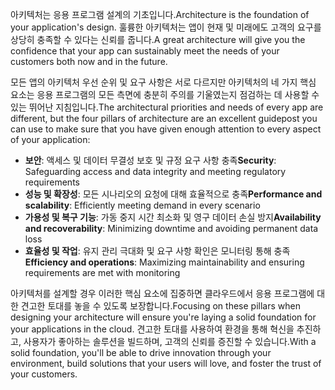 <span data-ttu-id="de03f-101">아키텍처는 응용 프로그램 설계의 기초입니다.</span><span class="sxs-lookup"><span data-stu-id="de03f-101">Architecture is the foundation of your application's design.</span></span> <span data-ttu-id="de03f-102">훌륭한 아키텍처는 앱이 현재 및 미래에도 고객의 요구를 상당히 충족할 수 있다는 신뢰를 줍니다.</span><span class="sxs-lookup"><span data-stu-id="de03f-102">A great architecture will give you the confidence that your app can sustainably meet the needs of your customers both now and in the future.</span></span>

<span data-ttu-id="de03f-103">모든 앱의 아키텍처 우선 순위 및 요구 사항은 서로 다르지만 아키텍처의 네 가지 핵심 요소는 응용 프로그램의 모든 측면에 충분히 주의를 기울였는지 점검하는 데 사용할 수 있는 뛰어난 지침입니다.</span><span class="sxs-lookup"><span data-stu-id="de03f-103">The architectural priorities and needs of every app are different, but the four pillars of architecture are an excellent guidepost you can use to make sure that you have given enough attention to every aspect of your application:</span></span>

- <span data-ttu-id="de03f-104">**보안**: 액세스 및 데이터 무결성 보호 및 규정 요구 사항 충족</span><span class="sxs-lookup"><span data-stu-id="de03f-104">**Security**: Safeguarding access and data integrity and meeting regulatory requirements</span></span>
- <span data-ttu-id="de03f-105">**성능 및 확장성**: 모든 시나리오의 요청에 대해 효율적으로 충족</span><span class="sxs-lookup"><span data-stu-id="de03f-105">**Performance and scalability**: Efficiently meeting demand in every scenario</span></span>
- <span data-ttu-id="de03f-106">**가용성 및 복구 기능**: 가동 중지 시간 최소화 및 영구 데이터 손실 방지</span><span class="sxs-lookup"><span data-stu-id="de03f-106">**Availability and recoverability**: Minimizing downtime and avoiding permanent data loss</span></span>
- <span data-ttu-id="de03f-107">**효율성 및 작업**: 유지 관리 극대화 및 요구 사항 확인은 모니터링 통해 충족</span><span class="sxs-lookup"><span data-stu-id="de03f-107">**Efficiency and operations**: Maximizing maintainability and ensuring requirements are met with monitoring</span></span>

<span data-ttu-id="de03f-108">아키텍처를 설계할 경우 이러한 핵심 요소에 집중하면 클라우드에서 응용 프로그램에 대한 견고한 토대를 놓을 수 있도록 보장합니다.</span><span class="sxs-lookup"><span data-stu-id="de03f-108">Focusing on these pillars when designing your architecture will ensure you're laying a solid foundation for your applications in the cloud.</span></span> <span data-ttu-id="de03f-109">견고한 토대를 사용하여 환경을 통해 혁신을 추진하고, 사용자가 좋아하는 솔루션을 빌드하며, 고객의 신뢰를 증진할 수 있습니다.</span><span class="sxs-lookup"><span data-stu-id="de03f-109">With a solid foundation, you'll be able to drive innovation through your environment, build solutions that your users will love, and foster the trust of your customers.</span></span>